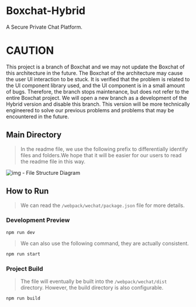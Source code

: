 # Boxchat-Hybrid
A Secure Private Chat Platform.

# CAUTION
This project is a branch of Boxchat and we may not update the Boxchat of this architecture in the future. The Boxchat of the architecture may cause the user UI interaction to be stuck. It is verified that the problem is related to the UI component library used, and the UI component is in a small amount of bugs. Therefore, the branch stops maintenance, but does not refer to the entire Boxchat project. We will open a new branch as a development of the Hybrid version and disable this branch. This version will be more technically engineered to solve our previous problems and problems that may be encountered in the future.

## Main Directory
> In the readme file, we use the following prefix to differentially identify files and folders.We hope that it will be easier for our users to read the readme file in this way.

![img - File Structure Diagram](https://i.loli.net/2019/05/08/5cd2c40530c6f.png)

## How to Run
> We can read the ```/webpack/wechat/package.json``` file for more details.
### Development Preview
```
npm run dev 
```
> We can also use the following command, they are actually consistent.
```
npm run start
```
### Project Build
> The file will eventually be built into the ```/webpack/wechat/dist``` directory. However, the build directory is also configurable.
```
npm run build
```
